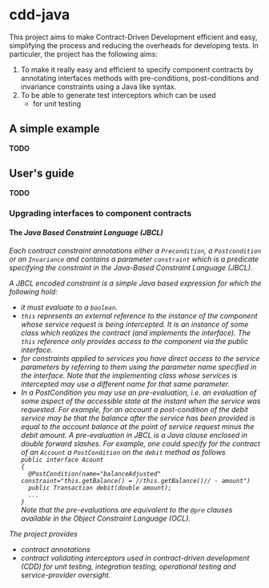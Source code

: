 # cdd-java
This project aims to make Contract-Driven Development efficient and easy, simplifying the process and reducing the overheads for developing tests. In particuler, the project has the following aims:
<ol>
  <li>To make it really easy and efficient to specify component contracts by annotating interfaces methods with pre-conditions, post-conditions and invariance constraints using a Java like syntax. </li>
  <li>To be able to generate test interceptors which can be used 
    <ul> 
      <li>for unit testing</li>
    </ul>
</ol>    
  
<h2>A simple example</h2>
<b>TODO</b>

<h2>User's guide</h2>
<b>TODO</b>
<h3>Upgrading interfaces to component contracts</h3>
<h4>The <i>Java Based Constraint Language (JBCL)</h4>
Each contract constraint annotations either a <code>Precondition</code>, a <code>Postcondition</code> or an <code>Invariance</code> and contains a parameter <code>constraint</code> which is a predicate specifying the constraint in the <i>Java-Based Constraint Language (JBCL)</i>.
  
A <i>JBCL</i> encoded constraint is a simple Java based expression for which the following hold:
 <ul>
   <li> it must evaluate to a <code>boolean</code>.
   <li> <code>this</code> represents an external reference to the instance of the component whose service request is being intercepted. It is an instance of some class which realizes the contract (and implements the interface). The <code>this</code> reference only provides access to the component via the public interface.</li>
   <li> for constraints applied to services you have direct access to the service parameters by referring to them using the parameter name specified in the interface. Note that the implementing class whose services is intercepted may use a different name for that same parameter.</li>
   <li> In a PostCondition you may use an <i>pre-evaluation</i>, i.e. an evaluation of some aspect of the accessible state at the instant when the service was requested. For example, for an account a post-condition of the debit service may be that the balance after the service has been provided is equal to the account balance at the point of service request minus the debit amount. A <i>pre-evaluation</i> in <i>JBCL</i> is a Java clause enclosed in double forward slashes. For example, one could specify for the contract of an <code>Account</code> a <code>PostCondition</code> on the <code>debit</code> method as follows
<code>
public interface Acount
{
  @PostCondition(name="balanceAdjusted" constraint="this.getBalance() = //this.getBalance()// - amount")
  public Transaction debit(double amount);
  ...
}
</code>
 Note that the pre-evaluations are equivalent to the <code>@pre</code> clauses available in the <i>Object Constraint Language (OCL)</i>.</li>
</ul>   


The project provides 
  - contract annotations 
  - contract validating interceptors used in contract-driven development (CDD) for unit testing, integration testing, operational testing and service-provider oversight.
